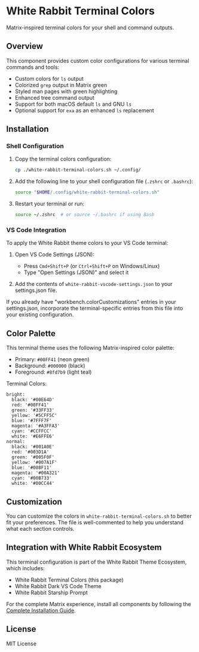 # White Rabbit Terminal Colors

Matrix-inspired terminal colors for your shell and command outputs.

## Overview

This component provides custom color configurations for various terminal commands and tools:

- Custom colors for `ls` output
- Colorized `grep` output in Matrix green
- Styled man pages with green highlighting
- Enhanced tree command output
- Support for both macOS default `ls` and GNU `ls`
- Optional support for `exa` as an enhanced `ls` replacement

## Installation

### Shell Configuration

1. Copy the terminal colors configuration:
   ```bash
   cp ./white-rabbit-terminal-colors.sh ~/.config/
   ```

2. Add the following line to your shell configuration file (`.zshrc` or `.bashrc`):
   ```bash
   source "$HOME/.config/white-rabbit-terminal-colors.sh"
   ```

3. Restart your terminal or run:
   ```bash
   source ~/.zshrc  # or source ~/.bashrc if using Bash
   ```

### VS Code Integration

To apply the White Rabbit theme colors to your VS Code terminal:

1. Open VS Code Settings (JSON):
   - Press `Cmd+Shift+P` (or `Ctrl+Shift+P` on Windows/Linux)
   - Type "Open Settings (JSON)" and select it

2. Add the contents of `white-rabbit-vscode-settings.json` to your settings.json file.

If you already have "workbench.colorCustomizations" entries in your settings.json, incorporate the terminal-specific entries from this file into your existing configuration.

## Color Palette

This terminal theme uses the following Matrix-inspired color palette:

- Primary: `#00FF41` (neon green)
- Background: `#000000` (black)
- Foreground: `#8fd7b9` (light teal)

Terminal Colors:
```
bright:
  black: '#00E64D'
  red: '#00FF41'
  green: '#33FF33'
  yellow: '#5CFF5C'
  blue: '#7FFF7F'
  magenta: '#A3FFA3'
  cyan: '#CCFFCC'
  white: '#E6FFE6'
normal:
  black: '#001A0E'
  red: '#003D1A'
  green: '#005F0F'
  yellow: '#007A1F'
  blue: '#008F11'
  magenta: '#00A321'
  cyan: '#00B733'
  white: '#00CC44'
```

## Customization

You can customize the colors in `white-rabbit-terminal-colors.sh` to better fit your preferences. The file is well-commented to help you understand what each section controls.

## Integration with White Rabbit Ecosystem

This terminal configuration is part of the White Rabbit Theme Ecosystem, which includes:

- White Rabbit Terminal Colors (this package)
- White Rabbit Dark VS Code Theme
- White Rabbit Starship Prompt

For the complete Matrix experience, install all components by following the [Complete Installation Guide](../INSTALLATION.md).

## License

MIT License

